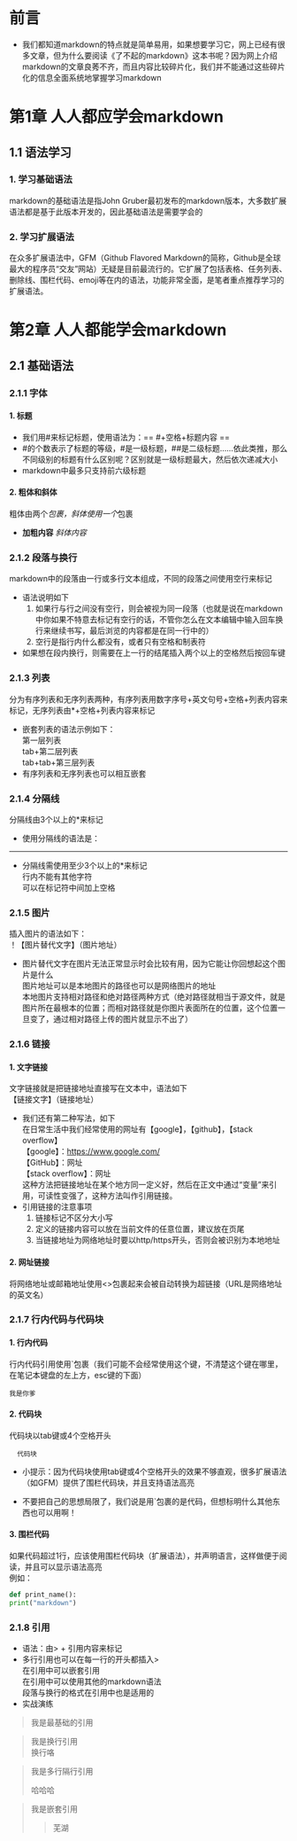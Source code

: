 # 前言
* 我们都知道markdown的特点就是简单易用，如果想要学习它，网上已经有很多文章，但为什么要阅读《了不起的markdown》这本书呢？因为网上介绍markdown的文章良莠不齐，而且内容比较碎片化，我们并不能通过这些碎片化的信息全面系统地掌握学习markdown
# 第1章 人人都应学会markdown
## 1.1 语法学习
### 1. 学习基础语法    
markdown的基础语法是指John Gruber最初发布的markdown版本，大多数扩展语法都是基于此版本开发的，因此基础语法是需要学会的
### 2. 学习扩展语法
在众多扩展语法中，GFM（Github Flavored Markdown的简称，Github是全球最大的程序员“交友”网站）无疑是目前最流行的。它扩展了包括表格、任务列表、删除线、围栏代码、emoji等在内的语法，功能非常全面，是笔者重点推荐学习的扩展语法。

# 第2章 人人都能学会markdown
## 2.1 基础语法
### 2.1.1 字体
   #### 1. 标题
 * 我们用#来标记标题，使用语法为：== #+空格+标题内容 ==    
 * #的个数表示了标题的等级，#是一级标题，##是二级标题……依此类推，那么不同级别的标题有什么区别呢？区别就是一级标题最大，然后依次递减大小
 * markdown中最多只支持前六级标题
 #### 2. 粗体和斜体
 粗体由两个*包裹，斜体使用一个*包裹
 * **加粗内容** *斜体内容*
 ### 2.1.2 段落与换行
 markdown中的段落由一行或多行文本组成，不同的段落之间使用空行来标记
 * 语法说明如下
    1. 如果行与行之间没有空行，则会被视为同一段落（也就是说在markdown中你如果不特意去标记有空行的话，不管你怎么在文本编辑中输入回车换行来继续书写，最后浏览的内容都是在同一行中的）
    2. 空行是指行内什么都没有，或者只有空格和制表符
 * 如果想在段内换行，则需要在上一行的结尾插入两个以上的空格然后按回车键   
    
 ### 2.1.3 列表
 分为有序列表和无序列表两种，有序列表用数字序号+英文句号+空格+列表内容来标记，无序列表由*+空格+列表内容来标记
 * 嵌套列表的语法示例如下：   
 第一层列表   
 tab+第二层列表   
 tab+tab+第三层列表
 * 有序列表和无序列表也可以相互嵌套   
     
 ### 2.1.4 分隔线
 分隔线由3个以上的*来标记
 * 使用分隔线的语法是：
 **** 
 * 分隔线需使用至少3个以上的*来标记   
 行内不能有其他字符   
 可以在标记符中间加上空格   
    
  ### 2.1.5 图片
  插入图片的语法如下：   
  ！【图片替代文字】（图片地址）
  * 图片替代文字在图片无法正常显示时会比较有用，因为它能让你回想起这个图片是什么   
  图片地址可以是本地图片的路径也可以是网络图片的地址   
  本地图片支持相对路径和绝对路径两种方式（绝对路径就相当于源文件，就是图片所在最根本的位置；而相对路径就是你图片表面所在的位置，这个位置一旦变了，通过相对路径上传的图片就显示不出了）    
      
   ### 2.1.6 链接    
      
   #### 1. 文字链接
   文字链接就是把链接地址直接写在文本中，语法如下   
   【链接文字】（链接地址）    
   * 我们还有第二种写法，如下   
   在日常生活中我们经常使用的网址有【google】，【github】，【stack overflow】      
   【google】：https://www.google.com/     
   【GitHub】：网址    
   【stack overflow】：网址        
   这种方法把链接地址在某个地方同一定义好，然后在正文中通过“变量”来引用，可读性变强了，这种方法叫作引用链接。
   * 引用链接的注意事项   
      1. 链接标记不区分大小写
      2. 定义的链接内容可以放在当前文件的任意位置，建议放在页尾
      3. 当链接地址为网络地址时要以http/https开头，否则会被识别为本地地址
         
  #### 2. 网址链接
  将网络地址或邮箱地址使用<>包裹起来会被自动转换为超链接（URL是网络地址的英文名）   
  ### 2.1.7 行内代码与代码块
       
  #### 1. 行内代码
  行内代码引用使用`包裹（我们可能不会经常使用这个键，不清楚这个键在哪里，在笔记本键盘的左上方，esc键的下面）    
 
 `我是你爹`
 #### 2. 代码块
 代码块以tab键或4个空格开头     
       
      代码块
 * 小提示：因为代码块使用tab键或4个空格开头的效果不够直观，很多扩展语法（如GFM）提供了围栏代码块，并且支持语法高亮
     
 * 不要把自己的思想局限了，我们说是用`包裹的是代码，但想标明什么其他东西也可以用啊！    
 #### 3. 围栏代码
 如果代码超过1行，应该使用围栏代码块（扩展语法），并声明语言，这样做便于阅读，并且可以显示语法高亮    
 例如：    
 ```python
 def print_name():
 print("markdown")
 ```
     
  ### 2.1.8 引用
  * 语法：由> + 引用内容来标记
  * 多行引用也可以在每一行的开头都插入>      
    在引用中可以嵌套引用             
    在引用中可以使用其他的markdown语法      
    段落与换行的格式在引用中也是适用的      
  * 实战演练    
  >我是最基础的引用     
  
  >我是换行引用    
  >换行咯     
  
  >我是多行隔行引用    
  >
  >哈哈哈    
      
  >我是嵌套引用
  >>芜湖
   
  
  
  
  
  
  
  
  












